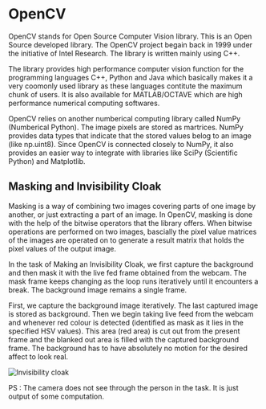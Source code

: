 # OpenCV

OpenCV stands for Open Source Computer Vision library. This is an Open Source developed library. The OpenCV project begain back in 1999 under the initiative of Intel Research. The library is written mainly using C++.

The library provides high performance computer vision function for the programming languages C++, Python and Java which basically makes it a very coomonly used library as these languages contitute the maximum chunk of users.  It is also available for MATLAB/OCTAVE which are high performance numerical computing softwares.

OpenCV relies on another numberical computing library called NumPy (Numberical Python). The image pixels are stored as martrices. NumPy provides data types that indicate that the stored values belog to an image (like np.uint8). Since OpenCV is connected closely to NumPy, it also provides an easier way to integrate with libraries like SciPy (Scientific Python) and Matplotlib.

## Masking and Invisibility Cloak
Masking is a way of combining two images covering parts of one image by another, or just extracting a part of an image.
In OpenCV, masking is done with the help of the bitwise operators that the library offers. When bitwise operations are performed on two images, bascially the pixel value matrices of the images are operated on to generate a result matrix that holds the pixel values of the output image.

In the task of Making an Invisibility Cloak, we first capture the background and then mask it with the live fed frame obtained from the webcam. The mask frame keeps changing as the loop runs iteratively until it encounters a break. The background image remains a single frame.

First, we capture the background image iteratively. The last captured image is stored as background. Then we begin taking live feed from the webcam and whenever red colour is detected (identified as mask as it lies in the specified HSV values). This area (red area) is cut out from the present frame and the blanked out area is filled with the captured background frame. The background has to have absolutely no motion for the desired affect to look real.

![Invisibility cloak](https://user-images.githubusercontent.com/72495927/115182821-42eb9100-a0f8-11eb-881a-8cd849dda603.gif)

PS : The camera does not see through the person in the task. It is just output of some computation.